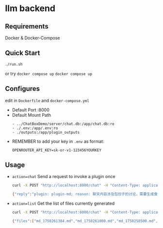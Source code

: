 # llm backend

## Requirements

Docker & Docker-Compose

## Quick Start

```bash
./run.sh
```

or try `docker compose up` `docker compose up`

## Configures

edit in `Dockerfile` and `docker-compose.yml`

- Default Port :8000    
- Default Mount Path
    ```
    - ../ChatBoxDemo/server/chat.db:/app/chat.db:ro
    - ./.env:/app/.env:ro
    - ./outputs:/app/plugin_outputs 
    ```
- REMEMBER to add your key in `.env` as format:
    ```
    OPENROUTER_API_KEY=sk-or-v1-123456YOURKEY
    ```

## Usage

-  `action=chat` Send a request to invoke a plugin once
    ```bash
    curl -X POST "http://localhost:8000/chat" -H "Content-Type: application/json" -d '{"action": "chat"}'

    {"reply":"plugin: plugin-md; reason: 聊天内容涉及包饺子的讨论，需要生成食谱或材料准备指南。","output_path":"/app/plugin_outputs/md_1750261384.md"}
    ```

- `action=list` Get the list of files currently generated
    ```bash
    curl -X POST "http://localhost:8000/chat" -H "Content-Type: application/json" -d '{"action": "list"}'

    {"files":["md_1750261384.md","md_1750261000.md","md_1750258500.md","md_1750261051.md"]}
    ```